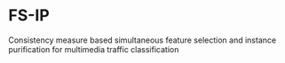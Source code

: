 # FS-IP
Consistency measure based simultaneous feature selection and instance purification for multimedia traffic classification

